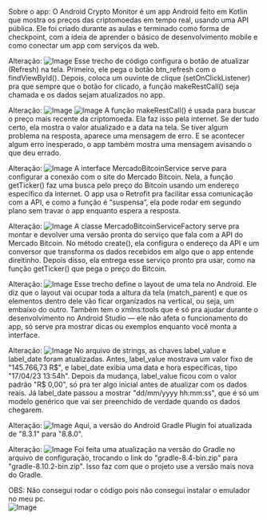 Sobre o app: O Android Crypto Monitor é um app Android feito em Kotlin que mostra os preços das criptomoedas em tempo real, usando uma API pública. Ele foi criado durante as aulas e terminado como forma de checkpoint, com a ideia de aprender o básico de desenvolvimento mobile e como conectar um app com serviços da web. 

Alteração: 
![Image](https://github.com/user-attachments/assets/1a8308cb-eeea-488d-9511-3a43b219df19)
Esse trecho de código configura o botão de atualizar (Refresh) na tela. Primeiro, ele pega o botão btn_refresh com o findViewById(). Depois, coloca um ouvinte de clique (setOnClickListener) pra que sempre que o botão for clicado, a função makeRestCall() seja chamada e os dados sejam atualizados no app. 


Alteração: 
![Image](https://github.com/user-attachments/assets/6fa2daec-c0f6-4c5c-a7c2-8af273f626ca)
![Image](https://github.com/user-attachments/assets/b04ed67b-e015-45c3-a517-c7e6cd62e9b9)
A função makeRestCall() é usada para buscar o preço mais recente da criptomoeda. Ela faz isso pela internet. Se der tudo certo, ela mostra o valor atualizado e a data na tela. 
Se tiver algum problema na resposta, aparece uma mensagem de erro. E se acontecer algum erro inesperado, o app também mostra uma mensagem avisando o que deu errado. 


Alteração: 
![Image](https://github.com/user-attachments/assets/6448727e-7663-4a84-a120-628430f29000)
A interface MercadoBitcoinService serve para configurar a conexão com o site do Mercado Bitcoin. Nela, a função getTicker() faz uma busca pelo preço do Bitcoin usando um endereço específico da internet. O app usa o Retrofit pra facilitar essa comunicação com a API, e como a função é “suspensa”, ela pode rodar em segundo plano sem travar o app enquanto espera a resposta. 


Alteração: 
![Image](https://github.com/user-attachments/assets/7853df30-2278-458a-80b8-26889a47a4cd)
A classe MercadoBitcoinServiceFactory serve pra montar e devolver uma versão pronta do serviço que fala com a API do Mercado Bitcoin. No método create(), ela configura o endereço da API e um conversor que transforma os dados recebidos em algo que o app entende direitinho. Depois disso, ela entrega esse serviço pronto pra usar, como na função getTicker() que pega o preço do Bitcoin. 


Alteração:
![Image](https://github.com/user-attachments/assets/dd6ee18e-00aa-4476-97b9-b2a87699fd51)
Esse trecho define o layout de uma tela no Android. Ele diz que o layout vai ocupar toda a altura da tela (match_parent) e que os elementos dentro dele vão ficar organizados na vertical, ou seja, um embaixo do outro. Também tem o xmlns:tools que é só pra ajudar durante o desenvolvimento no Android Studio — ele não afeta o funcionamento do app, só serve pra mostrar dicas ou exemplos enquanto você monta a interface. 


Alteração:
![Image](https://github.com/user-attachments/assets/dd60fbf3-c226-4405-8a1b-9cdc825007e7)
No arquivo de strings, as chaves label_value e label_date foram atualizadas. Antes, label_value mostrava um valor fixo de "145.766,73 R$", e label_date exibia uma data e hora específicas, tipo "17/04/23 13:54h". Depois da mudança, label_value ficou com o valor padrão "R$ 0,00", só pra ter algo inicial antes de atualizar com os dados reais. Já label_date passou a mostrar "dd/mm/yyyy hh:mm:ss", que é só um modelo genérico que vai ser preenchido de verdade quando os dados chegarem. 


Alteração:
![Image](https://github.com/user-attachments/assets/5504bcb6-8d4d-4d68-b862-2b47432346f4)
Aqui, a versão do Android Gradle Plugin foi atualizada de "8.3.1" para "8.8.0". 


Alteração: 
![Image](https://github.com/user-attachments/assets/9515ae54-cc2c-4ba8-90ef-fabde2f113d9)
Foi feita uma atualização na versão do Gradle no arquivo de configuração, trocando o link do "gradle-8.4-bin.zip" para "gradle-8.10.2-bin.zip". Isso faz com que o projeto use a versão mais nova do Gradle. 


OBS: Não consegui rodar o código pois não consegui instalar o emulador no meu pc.  
![Image](https://github.com/user-attachments/assets/47d4c353-8e9e-4a86-9466-93841f3ae878)
